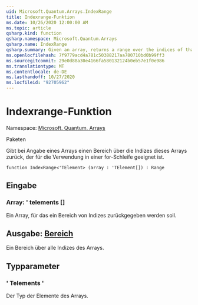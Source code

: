 ```yaml
---
uid: Microsoft.Quantum.Arrays.IndexRange
title: Indexrange-Funktion
ms.date: 10/26/2020 12:00:00 AM
ms.topic: article
qsharp.kind: function
qsharp.namespace: Microsoft.Quantum.Arrays
qsharp.name: IndexRange
qsharp.summary: Given an array, returns a range over the indices of that array, suitable for use in a for loop.
ms.openlocfilehash: 7f9779acd4a781c50388217aa780710bd0b99ff3
ms.sourcegitcommit: 29e0d88a30e4166fa580132124b0eb57e1f0e986
ms.translationtype: MT
ms.contentlocale: de-DE
ms.lasthandoff: 10/27/2020
ms.locfileid: "92705962"
---
```

# <a name="indexrange-function"></a>Indexrange-Funktion

Namespace: [Microsoft. Quantum. Arrays](xref:Microsoft.Quantum.Arrays)

Paketen [](https://nuget.org/packages/)


Gibt bei Angabe eines Arrays einen Bereich über die Indizes dieses Arrays zurück, der für die Verwendung in einer for-Schleife geeignet ist.

```qsharp
function IndexRange<'TElement> (array : 'TElement[]) : Range
```


## <a name="input"></a>Eingabe

### <a name="array--telement"></a>Array: ' telements []

Ein Array, für das ein Bereich von Indizes zurückgegeben werden soll.



## <a name="output--range"></a>Ausgabe: [Bereich](xref:microsoft.quantum.lang-ref.range)

Ein Bereich über alle Indizes des Arrays.

## <a name="type-parameters"></a>Typparameter

### <a name="telement"></a>' Telements '

Der Typ der Elemente des Arrays.